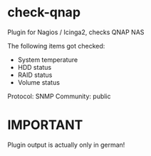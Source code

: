 # check-qnap
Plugin for Nagios / Icinga2, checks QNAP NAS

The following items got checked:
- System temperature
- HDD status
- RAID status
- Volume status

Protocol: SNMP
Community: public

# IMPORTANT
Plugin output is actually only in german!
